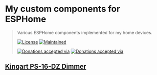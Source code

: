 My custom components for ESPHome
==================================================

> Various ESPHome components implemented for my home devices.
>
> [![License](https://img.shields.io/badge/License-MIT-yellow.svg)](https://opensource.org/licenses/MIT)
> [![Maintained](https://img.shields.io/badge/Maintained-yes-green.svg)](https://github.com/alryaz/esphome-ps16dz/graphs/commit-activity)
>
> [![Donations accepted via](https://img.shields.io/badge/Donations%20accepted%20via-Yandex-red.svg)](https://money.yandex.ru/to/410012369233217)
> [![Donations accepted via](https://img.shields.io/badge/Donations%20accepted%20via-Paypal-blueviolet.svg)](https://www.paypal.me/alryaz)

## [Kingart PS-16-DZ Dimmer](https://github.com/alryaz/esphome-devices/blob/main/components/ps16dz/README.md)
